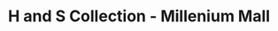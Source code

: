 ---
title: "H and S Collection - Millenium Mall"
url: /karachi/h-and-s-collection-millenium-mall/
shop: Kleidung
---